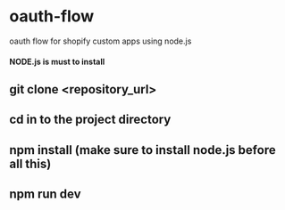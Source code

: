 # oauth-flow
oauth flow for shopify custom apps using node.js

#### NODE.js is must to install


## git clone <repository_url>
## cd in to the project directory
## npm install (make sure to install node.js before all this)
## npm run dev 
